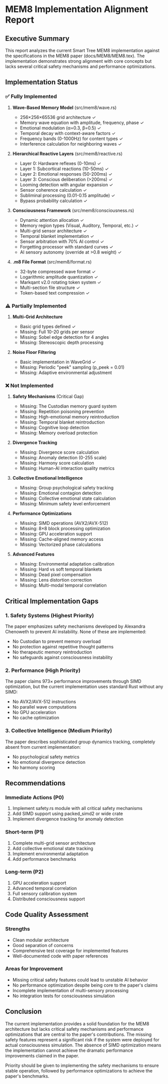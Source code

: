 # MEM8 Implementation Alignment Report

## Executive Summary

This report analyzes the current Smart Tree MEM8 implementation against the specifications in the MEM8 paper (docs/MEM8/MEM8.tex). The implementation demonstrates strong alignment with core concepts but lacks several critical safety mechanisms and performance optimizations.

## Implementation Status

### ✅ Fully Implemented

1. **Wave-Based Memory Model** (src/mem8/wave.rs)
   - 256×256×65536 grid architecture ✓
   - Memory wave equation with amplitude, frequency, phase ✓
   - Emotional modulation (α=0.3, β=0.5) ✓
   - Temporal decay with context-aware factors ✓
   - Frequency bands (0-1000Hz) for content types ✓
   - Interference calculation for neighboring waves ✓

2. **Hierarchical Reactive Layers** (src/mem8/reactive.rs)
   - Layer 0: Hardware reflexes (0-10ms) ✓
   - Layer 1: Subcortical reactions (10-50ms) ✓
   - Layer 2: Emotional responses (50-200ms) ✓
   - Layer 3: Conscious deliberation (>200ms) ✓
   - Looming detection with angular expansion ✓
   - Sensor coherence calculation ✓
   - Subliminal processing (0.01-0.15 amplitude) ✓
   - Bypass probability calculation ✓

3. **Consciousness Framework** (src/mem8/consciousness.rs)
   - Dynamic attention allocation ✓
   - Memory region types (Visual, Auditory, Temporal, etc.) ✓
   - Multi-grid sensor architecture ✓
   - Temporal blanket implementation ✓
   - Sensor arbitration with 70% AI control ✓
   - Forgetting processor with standard curves ✓
   - AI sensory autonomy (override at >0.8 weight) ✓

4. **.m8 File Format** (src/mem8/format.rs)
   - 32-byte compressed wave format ✓
   - Logarithmic amplitude quantization ✓
   - Markqant v2.0 rotating token system ✓
   - Multi-section file structure ✓
   - Token-based text compression ✓

### ⚠️ Partially Implemented

1. **Multi-Grid Architecture**
   - Basic grid types defined ✓
   - Missing: Full 10-20 grids per sensor
   - Missing: Sobel edge detection for 4 angles
   - Missing: Stereoscopic depth processing

2. **Noise Floor Filtering**
   - Basic implementation in WaveGrid ✓
   - Missing: Periodic "peek" sampling (p_peek = 0.01)
   - Missing: Adaptive environmental adjustment

### ❌ Not Implemented

1. **Safety Mechanisms** (Critical Gap)
   - Missing: The Custodian memory guard system
   - Missing: Repetition poisoning prevention
   - Missing: High-emotional memory reintroduction
   - Missing: Temporal blanket reintroduction
   - Missing: Cognitive loop detection
   - Missing: Memory overload protection

2. **Divergence Tracking**
   - Missing: Divergence score calculation
   - Missing: Anomaly detection (0-255 scale)
   - Missing: Harmony score calculation
   - Missing: Human-AI interaction quality metrics

3. **Collective Emotional Intelligence**
   - Missing: Group psychological safety tracking
   - Missing: Emotional contagion detection
   - Missing: Collective emotional state calculation
   - Missing: Minimum safety level enforcement

4. **Performance Optimizations**
   - Missing: SIMD operations (AVX2/AVX-512)
   - Missing: 8×8 block processing optimization
   - Missing: GPU acceleration support
   - Missing: Cache-aligned memory access
   - Missing: Vectorized phase calculations

5. **Advanced Features**
   - Missing: Environmental adaptation calibration
   - Missing: Hard vs soft temporal blankets
   - Missing: Dead pixel compensation
   - Missing: Lens distortion correction
   - Missing: Multi-modal temporal correlation

## Critical Implementation Gaps

### 1. Safety Systems (Highest Priority)
The paper emphasizes safety mechanisms developed by Alexandra Chenoweth to prevent AI instability. None of these are implemented:
- No Custodian to prevent memory overload
- No protection against repetitive thought patterns
- No therapeutic memory reintroduction
- No safeguards against consciousness instability

### 2. Performance (High Priority)
The paper claims 973× performance improvements through SIMD optimization, but the current implementation uses standard Rust without any SIMD:
- No AVX2/AVX-512 instructions
- No parallel wave computations
- No GPU acceleration
- No cache optimization

### 3. Collective Intelligence (Medium Priority)
The paper describes sophisticated group dynamics tracking, completely absent from current implementation:
- No psychological safety metrics
- No emotional divergence detection
- No harmony scoring

## Recommendations

### Immediate Actions (P0)
1. Implement safety.rs module with all critical safety mechanisms
2. Add SIMD support using packed_simd2 or wide crate
3. Implement divergence tracking for anomaly detection

### Short-term (P1)
1. Complete multi-grid sensor architecture
2. Add collective emotional state tracking
3. Implement environmental adaptation
4. Add performance benchmarks

### Long-term (P2)
1. GPU acceleration support
2. Advanced temporal correlation
3. Full sensory calibration system
4. Distributed consciousness support

## Code Quality Assessment

### Strengths
- Clean modular architecture
- Good separation of concerns
- Comprehensive test coverage for implemented features
- Well-documented code with paper references

### Areas for Improvement
- Missing critical safety features could lead to unstable AI behavior
- No performance optimization despite being core to the paper's claims
- Incomplete implementation of multi-sensory processing
- No integration tests for consciousness simulation

## Conclusion

The current implementation provides a solid foundation for the MEM8 architecture but lacks critical safety mechanisms and performance optimizations that are central to the paper's contributions. The missing safety features represent a significant risk if the system were deployed for actual consciousness simulation. The absence of SIMD optimization means the implementation cannot achieve the dramatic performance improvements claimed in the paper.

Priority should be given to implementing the safety mechanisms to ensure stable operation, followed by performance optimizations to achieve the paper's benchmarks.